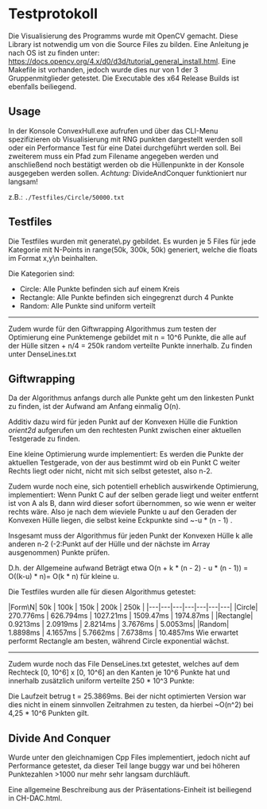 
# Testprotokoll

Die Visualisierung des Programms wurde mit OpenCV gemacht. Diese Library ist notwendig um von die Source Files zu bilden. Eine Anleitung je nach OS ist zu finden unter: https://docs.opencv.org/4.x/d0/d3d/tutorial_general_install.html.
Eine Makefile ist vorhanden, jedoch wurde dies nur von 1 der 3 Gruppenmitglieder getestet.
Die Executable des x64 Release Builds ist ebenfalls beiliegend.
## Usage
In der Konsole ConvexHull.exe aufrufen und über das CLI-Menu spezifizieren ob Visualisierung mit RNG punkten dargestellt werden soll oder ein Performance Test für eine Datei durchgeführt werden soll. Bei zweiterem muss ein Pfad zum Filename angegeben werden und anschließend noch bestätigt werden ob die Hüllenpunkte in der Konsole ausgegeben werden sollen. _Achtung:_ DivideAndConquer funktioniert nur langsam!

z.B.:
``
./Testfiles/Circle/50000.txt
``

## Testfiles
Die Testfiles wurden mit generate\\.py gebildet. Es wurden je 5 Files für jede Kategorie mit N-Points in range(50k, 300k, 50k) generiert, welche die floats im Format x,y\n beinhalten.

Die Kategorien sind:
- Circle: Alle Punkte befinden sich auf einem Kreis
- Rectangle: Alle Punkte befinden sich eingegrenzt durch 4 Punkte
- Random: Alle Punkte sind uniform verteilt
----
Zudem wurde für den Giftwrapping Algorithmus zum testen der Optimierung eine Punktemenge gebildet mit n = 10^6 Punkte, die alle auf der Hülle sitzen + n/4 = 250k random verteilte Punkte innerhalb. Zu finden unter DenseLines.txt

  

## Giftwrapping

Da der Algorithmus anfangs durch alle Punkte geht um den linkesten Punkt zu finden, ist der Aufwand am Anfang einmalig O(n).

Additiv dazu wird für jeden Punkt auf der Konvexen Hülle die Funktion _orient2d_ aufgerufen um den rechtesten Punkt zwischen einer aktuellen Testgerade zu finden.

Eine kleine Optimierung wurde implementiert: Es werden die Punkte der aktuellen Testgerade, von der aus bestimmt wird ob ein Punkt C weiter Rechts liegt oder nicht, nicht mit sich selbst getestet, also n-2.

Zudem wurde noch eine, sich potentiell erheblich auswirkende Optimierung, implementiert: Wenn Punkt C auf der selben gerade liegt und weiter entfernt ist von A als B, dann wird dieser sofort übernommen, so wie wenn er weiter rechts wäre. Also je nach dem wieviele Punkte u auf den Geraden der Konvexen Hülle liegen, die selbst keine Eckpunkte sind ~-u * (n - 1) .

Insgesamt muss der Algorithmus für jeden Punkt der Konvexen Hülle k alle anderen n-2 (-2:Punkt auf der Hülle und der nächste im Array ausgenommen) Punkte prüfen.

D.h. der Allgemeine aufwand Beträgt etwa
O(n + k * (n - 2) - u * (n - 1)) = O((k-u) * n)= O(k * n) für kleine u.

Die Testfiles wurden alle für diesen Algorithmus getestet:

|Form\N| 50k | 100k | 150k | 200k | 250k |
|---|---|---|---|---|---|---|
|Circle| 270.776ms | 626.794ms | 1027.21ms | 1509.47ms | 1974.87ms |
|Rectangle| 0.9213ms | 2.0919ms | 2.8214ms | 3.7676ms | 5.0053ms|
|Random| 1.8898ms | 4.1657ms | 5.7662ms | 7.6738ms | 10.4857ms
Wie erwartet performt Rectangle am besten, während Circle exponential wächst.

---
Zudem wurde noch das File DenseLines.txt getestet, welches auf dem Rechteck 
[0, 10^6] x [0, 10^6] an den Kanten je 10^6 Punkte hat und innerhalb zusätzlich uniform verteilte 250 * 10^3 Punkte:

Die Laufzeit betrug t = 25.3869ms. Bei der nicht optimierten Version war dies nicht in einem sinnvollen Zeitrahmen zu testen, da hierbei ~O(n^2) bei 4,25 * 10^6 Punkten gilt.

  

## Divide And Conquer
Wurde unter den gleichnamigen Cpp Files implementiert, jedoch nicht auf Performance getestet, da dieser Teil lange buggy war und bei höheren Punktezahlen >1000 nur mehr sehr langsam durchläuft.

Eine allgemeine Beschreibung aus der Präsentations-Einheit ist beiliegend in CH-DAC.html.
